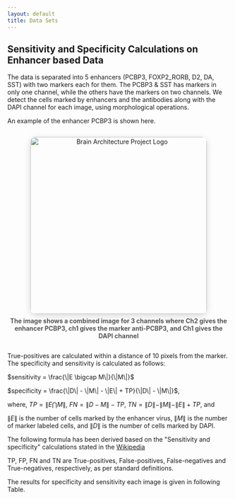 ```yaml
---
layout: default
title: Data Sets
---
```


## Sensitivity and Specificity Calculations on Enhancer based Data

The data is separated into 5 enhancers  (PCBP3, FOXP2_RORB, D2, DA, SST) with two markers each for them. 
The PCBP3 & SST has markers in only one channel, while the others have the markers on two channels. 
We detect the cells marked by enhancers and the antibodies along with the DAPI channel for each image, using morphological operations. 

An example of the enhancer PCBP3 is shown here.

<div style="text-align: center; margin: 2em 0;">
  <img src="{{ '/assets/images/PCBp3_antiPCBp3.png' | relative_url }}" alt="Brain Architecture Project Logo" style="width:400px; height:auto; object-fit:contain; border-radius:12px; box-shadow:0 4px 16px rgba(0,0,0,0.15);">
  <div style="margin-top: 0.5em; color: #555; font-size: 1em;"><b>The image shows a combined image for 3 channels where Ch2 gives the enhancer PCBP3, ch1 gives the marker anti-PCBP3, and Ch1 gives the DAPI channel</b></div>
</div>

True-positives are calculated within a distance of 10 pixels from the marker. The specificity and sensitivity is calculated as follows:

$sensitivity = \frac{\|E \bigcap M\|}{\|M\|}$

$specificity = \frac{\|D\| - \|M\| - \|E\| + TP}{\|D\| - \|M\|}$,   

where, $TP = \|E \bigcap M\|$, $FN = \|D - M\| - TP$, $TN = \|D\| - \|M\| - \|E\| + TP$, and

$\|E\|$  is the number of cells marked by the enhancer virus, $\|M\|$ is the number of marker labeled cells, and $\|D\|$ is the number of cells marked by DAPI.

The following formula has been derived based on the \"Sensitivity and specificity\" calculations stated in the [Wikipedia](https://en.wikipedia.org/wiki/Sensitivity_and_specificity)

TP, FP, FN and TN are True-positives, False-positives, False-negatives and True-negatives, respectively, as per standard definitions.

The results for specificity and sensitivity each image is given in following Table.

<div id="enhancer-table-container" style="overflow-x:auto; margin:2em 0;"></div>

<script src="https://cdn.jsdelivr.net/npm/papaparse@5.4.1/papaparse.min.js"></script>
<script>
fetch('/assets/data/example.csv')
  .then(response => response.text())
  .then(csv => {
    Papa.parse(csv, {
      header: true,
      skipEmptyLines: true,
      complete: function(results) {
        const data = results.data;
        let html = '<table style="border-collapse:collapse;width:100%;font-size:1em;font-family:Segoe UI,Arial,sans-serif;">';
        // Table header
        html += '<thead><tr style="background:#f2f2f2;">';
        Object.keys(data[0]).forEach(key => {
          html += `<th style="padding:8px;border:1px solid #ddd;">${key.replace(/\\*\\*/g, '')}</th>`;
        });
        html += '</tr></thead><tbody>';
        // Table rows
        data.forEach((row, i) => {
          html += `<tr style="background:${i%2==0?'#fff':'#f9f9f9'};">`;
          Object.values(row).forEach((cell, j) => {
            let align = (j >= 2) ? 'center' : 'left';
            if (j === 7 || j === 8) align = 'right';
            html += `<td style="padding:8px;border:1px solid #ddd;text-align:${align};">${cell}</td>`;
          });
          html += '</tr>';
        });
        html += '</tbody></table>';
        document.getElementById('enhancer-table-container').innerHTML = html;
      }
    });
  });
</script>
